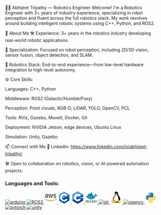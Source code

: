 👨‍💻 Abhijeet Tripathy — Robotics Engineer
Welcome! I'm a Robotics Engineer with 3+ years of industry experience, specializing in robot perception and fluent across the full robotics stack. My work revolves around building intelligent robotic systems using C++, Python, and ROS2.

🚀 About Me
🛠️ Experience: 3+ years in the robotics industry developing real-world robotic applications.

🤖 Specialization: Focused on robot perception, including 2D/3D vision, sensor fusion, object detection, and SLAM.

🔁 Robotics Stack: End-to-end experience—from low-level hardware integration to high-level autonomy.

⚙️ Core Skills:

Languages: C++, Python

Middleware: ROS2 (Galactic/Humble/Foxy)

Perception: Point clouds, RGB-D, LiDAR, YOLO, OpenCV, PCL

Tools: RViz, Gazebo, MoveIt, Docker, Git

Deployment: NVIDIA Jetson, edge devices, Ubuntu Linux

Simulation: Unity, Gazebo

📫 Connect with Me
🔗 LinkedIn: https://www.linkedin.com/in/abhijeet-tripathy/

🛠️ Open to collaboration on robotics, vision, or AI-powered automation projects.

<h3 align="left">Languages and Tools:</h3>
<p align="left"> <a href="https://www.arduino.cc/" target="_blank" rel="noreferrer"> <img src="https://cdn.worldvectorlogo.com/logos/arduino-1.svg" alt="arduino" width="40" height="40"/> </a> <a href="https://docs.ros.org/en/humble/index.html" target="_blank" rel="noreferrer"> <img src="https://seeklogo.com/vector-logo/441814/ros" alt="ROS2" width="40" height="40"/> </a> <a href="https://aws.amazon.com" target="_blank" rel="noreferrer"> <img src="https://raw.githubusercontent.com/devicons/devicon/master/icons/amazonwebservices/amazonwebservices-original-wordmark.svg" alt="aws" width="40" height="40"/> </a> <a href="https://www.cprogramming.com/" target="_blank" rel="noreferrer"> <img src="https://raw.githubusercontent.com/devicons/devicon/master/icons/c/c-original.svg" alt="c" width="40" height="40"/> </a> <a href="https://www.w3schools.com/cpp/" target="_blank" rel="noreferrer"> <img src="https://raw.githubusercontent.com/devicons/devicon/master/icons/cplusplus/cplusplus-original.svg" alt="cplusplus" width="40" height="40"/> </a> <a href="https://www.docker.com/" target="_blank" rel="noreferrer"> <img src="https://raw.githubusercontent.com/devicons/devicon/master/icons/docker/docker-original-wordmark.svg" alt="docker" width="40" height="40"/> </a> <a href="https://git-scm.com/" target="_blank" rel="noreferrer"> <img src="https://www.vectorlogo.zone/logos/git-scm/git-scm-icon.svg" alt="git" width="40" height="40"/> </a> <a href="https://www.linux.org/" target="_blank" rel="noreferrer"> <img src="https://raw.githubusercontent.com/devicons/devicon/master/icons/linux/linux-original.svg" alt="linux" width="40" height="40"/> </a> <a href="https://opencv.org/" target="_blank" rel="noreferrer"> <img src="https://www.vectorlogo.zone/logos/opencv/opencv-icon.svg" alt="opencv" width="40" height="40"/> </a> <a href="https://www.python.org" target="_blank" rel="noreferrer"> <img src="https://raw.githubusercontent.com/devicons/devicon/master/icons/python/python-original.svg" alt="python" width="40" height="40"/> </a> <a href="https://pytorch.org/" target="_blank" rel="noreferrer"> <img src="https://www.vectorlogo.zone/logos/pytorch/pytorch-icon.svg" alt="pytorch" width="40" height="40"/> </a> <a href="https://unity.com/" target="_blank" rel="noreferrer"> <img src="https://www.vectorlogo.zone/logos/unity3d/unity3d-icon.svg" alt="unity" width="40" height="40"/> </a> </p>

